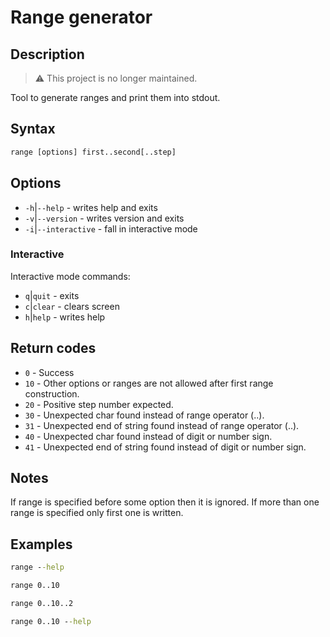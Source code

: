 # Range generator

## Description

> ⚠️ This project is no longer maintained.

Tool to generate ranges and print them into stdout.

## Syntax
```bat
range [options] first..second[..step]
```

## Options

- `-h`|`--help` - writes help and exits
- `-v`|`--version` - writes version and exits
- `-i`|`--interactive` - fall in interactive mode

### Interactive

Interactive mode commands:
- `q`|`quit` - exits
- `c`|`clear` - clears screen
- `h`|`help` - writes help

## Return codes
- `0` - Success
- `10` - Other options or ranges are not allowed after first range construction.
- `20` - Positive step number expected.
- `30` - Unexpected char found instead of range operator (..).
- `31` - Unexpected end of string found instead of range operator (..).
- `40` - Unexpected char found instead of digit or number sign.
- `41` - Unexpected end of string found instead of digit or number sign.

## Notes

If range is specified before some option then it is ignored.
If more than one range is specified only first one is written.

## Examples
```bat
range --help
```
```bat
range 0..10
```
```bat
range 0..10..2
```
```bat
range 0..10 --help
```
